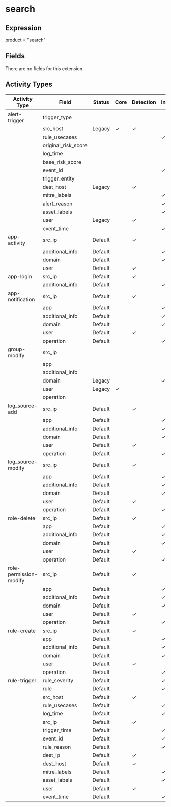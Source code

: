 search
======

Expression
----------

product = "search"

Fields
------

There are no fields for this extension.

Activity Types
--------------

| Activity Type          | Field               | Status  | Core     | Detection | Informational |
| ---------------------- | ------------------- | ------- | -------- | --------- | ------------- |
| alert-trigger          | trigger_type        |         |          |           |               |
|                        | src_host            | Legacy  | &#10003; | &#10003;  |               |
|                        | rule_usecases       |         |          |           | &#10003;      |
|                        | original_risk_score |         |          |           |               |
|                        | log_time            |         |          |           |               |
|                        | base_risk_score     |         |          |           |               |
|                        | event_id            |         |          |           | &#10003;      |
|                        | trigger_entity      |         |          |           |               |
|                        | dest_host           | Legacy  |          | &#10003;  |               |
|                        | mitre_labels        |         |          |           | &#10003;      |
|                        | alert_reason        |         |          |           | &#10003;      |
|                        | asset_labels        |         |          |           | &#10003;      |
|                        | user                | Legacy  |          | &#10003;  |               |
|                        | event_time          |         |          |           | &#10003;      |
| app-activity           | src_ip              | Default |          | &#10003;  |               |
|                        | additional_info     | Default |          |           | &#10003;      |
|                        | domain              | Default |          |           | &#10003;      |
|                        | user                | Default |          | &#10003;  |               |
| app-login              | src_ip              | Default |          | &#10003;  |               |
|                        | additional_info     | Default |          |           | &#10003;      |
| app-notification       | src_ip              | Default |          | &#10003;  |               |
|                        | app                 | Default |          |           | &#10003;      |
|                        | additional_info     | Default |          |           | &#10003;      |
|                        | domain              | Default |          |           | &#10003;      |
|                        | user                | Default |          | &#10003;  |               |
|                        | operation           | Default |          |           | &#10003;      |
| group-modify           | src_ip              |         |          |           |               |
|                        | app                 |         |          |           |               |
|                        | additional_info     |         |          |           |               |
|                        | domain              | Legacy  |          |           | &#10003;      |
|                        | user                | Legacy  | &#10003; |           |               |
|                        | operation           |         |          |           |               |
| log_source-add         | src_ip              | Default |          | &#10003;  |               |
|                        | app                 | Default |          |           | &#10003;      |
|                        | additional_info     | Default |          |           | &#10003;      |
|                        | domain              | Default |          |           | &#10003;      |
|                        | user                | Default |          | &#10003;  |               |
|                        | operation           | Default |          |           | &#10003;      |
| log_source-modify      | src_ip              | Default |          | &#10003;  |               |
|                        | app                 | Default |          |           | &#10003;      |
|                        | additional_info     | Default |          |           | &#10003;      |
|                        | domain              | Default |          |           | &#10003;      |
|                        | user                | Default |          | &#10003;  |               |
|                        | operation           | Default |          |           | &#10003;      |
| role-delete            | src_ip              | Default |          | &#10003;  |               |
|                        | app                 | Default |          |           | &#10003;      |
|                        | additional_info     | Default |          |           | &#10003;      |
|                        | domain              | Default |          |           | &#10003;      |
|                        | user                | Default |          | &#10003;  |               |
|                        | operation           | Default |          |           | &#10003;      |
| role-permission-modify | src_ip              | Default |          | &#10003;  |               |
|                        | app                 | Default |          |           | &#10003;      |
|                        | additional_info     | Default |          |           | &#10003;      |
|                        | domain              | Default |          |           | &#10003;      |
|                        | user                | Default |          | &#10003;  |               |
|                        | operation           | Default |          |           | &#10003;      |
| rule-create            | src_ip              | Default |          | &#10003;  |               |
|                        | app                 | Default |          |           | &#10003;      |
|                        | additional_info     | Default |          |           | &#10003;      |
|                        | domain              | Default |          |           | &#10003;      |
|                        | user                | Default |          | &#10003;  |               |
|                        | operation           | Default |          |           | &#10003;      |
| rule-trigger           | rule_severity       | Default |          |           | &#10003;      |
|                        | rule                | Default |          |           | &#10003;      |
|                        | src_host            | Default |          | &#10003;  |               |
|                        | rule_usecases       | Default |          |           | &#10003;      |
|                        | log_time            | Default |          |           | &#10003;      |
|                        | src_ip              | Default |          | &#10003;  |               |
|                        | trigger_time        | Default |          |           | &#10003;      |
|                        | event_id            | Default |          |           | &#10003;      |
|                        | rule_reason         | Default |          |           | &#10003;      |
|                        | dest_ip             | Default |          | &#10003;  |               |
|                        | dest_host           | Default |          | &#10003;  |               |
|                        | mitre_labels        | Default |          |           | &#10003;      |
|                        | asset_labels        | Default |          |           | &#10003;      |
|                        | user                | Default |          | &#10003;  |               |
|                        | event_time          | Default |          |           | &#10003;      |

